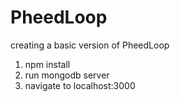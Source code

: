 # PheedLoop
creating a basic version of PheedLoop

1. npm install
2. run mongodb server
3. navigate to localhost:3000
